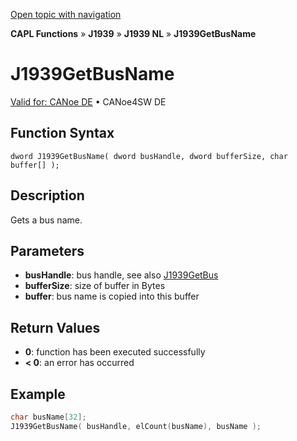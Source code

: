 [Open topic with navigation](../../../../../../CANoeDEFamily.htm#Topics/CAPLFunctions/J1939/J1939NodeLayer/Functions/CAPLfunctionj1939getbusname.md)

**CAPL Functions** » **J1939** » **J1939 NL** » **J1939GetBusName**

# J1939GetBusName

[Valid for: CANoe DE](../../../../Shared/FeatureAvailability.md) • CANoe4SW DE

## Function Syntax

```
dword J1939GetBusName( dword busHandle, dword bufferSize, char buffer[] );
```

## Description

Gets a bus name.

## Parameters

- **busHandle**: bus handle, see also [J1939GetBus](CAPLfunctionj1939getbus.md)
- **bufferSize**: size of buffer in Bytes
- **buffer**: bus name is copied into this buffer

## Return Values

- **0**: function has been executed successfully
- **< 0**: an error has occurred

## Example

```c
char busName[32];
J1939GetBusName( busHandle, elCount(busName), busName );
```
